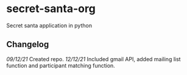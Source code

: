 # secret-santa-org
Secret santa application in python

## Changelog
*09/12/21* Created repo.
*12/12/21* Included gmail API, added mailing list function and participant matching function.